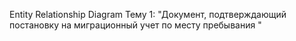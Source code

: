 Entity Relationship Diagram
Тему 1: "Документ, подтверждающий постановку на миграционный учет по месту пребывания "
